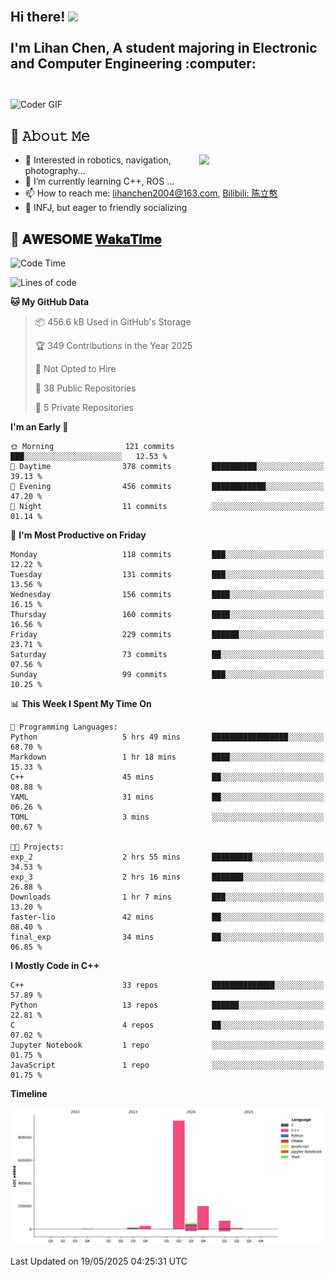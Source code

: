 <h2 align="left">
 <abc>
  <br>Hi there! <img src="https://user-images.githubusercontent.com/42378118/110234147-e3259600-7f4e-11eb-95be-0c4047144dea.gif" width="30"><br>
  <br> I'm Lihan Chen, A student majoring in Electronic and Computer Engineering :computer:<br>
  <br>
 </abc>
</h2>

<img align="center" src="https://media.giphy.com/media/SWoSkN6DxTszqIKEqv/giphy.gif" alt="Coder GIF" width="500">

## :book: 𝙰𝚋𝚘𝚞𝚝 𝙼𝚎

<img align="right" width="40%" src="https://github-readme-stats.vercel.app/api?username=LihanChen2004&show_icons=true&icon_color=CE1D2D&text_color=718096&bg_color=ffffff&hide_title=true" />

- 🌟 Interested in robotics, navigation, photography...
- 🌱 I’m currently learning C++, ROS ... 
- 📫 How to reach me: lihanchen2004@163.com, [Bilibili: 陈立憨](https://space.bilibili.com/170786212)
- 👯 INFJ, but eager to friendly socializing

## 📜 𝐀𝐖𝐄𝐒𝐎𝐌𝐄 [𝐖𝐚𝐤𝐚𝐓𝐢𝐦𝐞](https://github.com/anmol098/waka-readme-stats)

<!--START_SECTION:waka-->
![Code Time](http://img.shields.io/badge/Code%20Time-1%2C095%20hrs%202%20mins-blue)

![Lines of code](https://img.shields.io/badge/From%20Hello%20World%20I%27ve%20Written-1.3%20million%20lines%20of%20code-blue)

**🐱 My GitHub Data** 

> 📦 456.6 kB Used in GitHub's Storage 
 > 
> 🏆 349 Contributions in the Year 2025
 > 
> 🚫 Not Opted to Hire
 > 
> 📜 38 Public Repositories 
 > 
> 🔑 5 Private Repositories 
 > 
**I'm an Early 🐤** 

```text
🌞 Morning                121 commits         ███░░░░░░░░░░░░░░░░░░░░░░   12.53 % 
🌆 Daytime                378 commits         ██████████░░░░░░░░░░░░░░░   39.13 % 
🌃 Evening                456 commits         ████████████░░░░░░░░░░░░░   47.20 % 
🌙 Night                  11 commits          ░░░░░░░░░░░░░░░░░░░░░░░░░   01.14 % 
```
📅 **I'm Most Productive on Friday** 

```text
Monday                   118 commits         ███░░░░░░░░░░░░░░░░░░░░░░   12.22 % 
Tuesday                  131 commits         ███░░░░░░░░░░░░░░░░░░░░░░   13.56 % 
Wednesday                156 commits         ████░░░░░░░░░░░░░░░░░░░░░   16.15 % 
Thursday                 160 commits         ████░░░░░░░░░░░░░░░░░░░░░   16.56 % 
Friday                   229 commits         ██████░░░░░░░░░░░░░░░░░░░   23.71 % 
Saturday                 73 commits          ██░░░░░░░░░░░░░░░░░░░░░░░   07.56 % 
Sunday                   99 commits          ███░░░░░░░░░░░░░░░░░░░░░░   10.25 % 
```


📊 **This Week I Spent My Time On** 

```text
💬 Programming Languages: 
Python                   5 hrs 49 mins       █████████████████░░░░░░░░   68.70 % 
Markdown                 1 hr 18 mins        ████░░░░░░░░░░░░░░░░░░░░░   15.33 % 
C++                      45 mins             ██░░░░░░░░░░░░░░░░░░░░░░░   08.88 % 
YAML                     31 mins             ██░░░░░░░░░░░░░░░░░░░░░░░   06.26 % 
TOML                     3 mins              ░░░░░░░░░░░░░░░░░░░░░░░░░   00.67 % 

🐱‍💻 Projects: 
exp_2                    2 hrs 55 mins       █████████░░░░░░░░░░░░░░░░   34.53 % 
exp_3                    2 hrs 16 mins       ███████░░░░░░░░░░░░░░░░░░   26.88 % 
Downloads                1 hr 7 mins         ███░░░░░░░░░░░░░░░░░░░░░░   13.20 % 
faster-lio               42 mins             ██░░░░░░░░░░░░░░░░░░░░░░░   08.40 % 
final_exp                34 mins             ██░░░░░░░░░░░░░░░░░░░░░░░   06.85 % 
```

**I Mostly Code in C++** 

```text
C++                      33 repos            ██████████████░░░░░░░░░░░   57.89 % 
Python                   13 repos            ██████░░░░░░░░░░░░░░░░░░░   22.81 % 
C                        4 repos             ██░░░░░░░░░░░░░░░░░░░░░░░   07.02 % 
Jupyter Notebook         1 repo              ░░░░░░░░░░░░░░░░░░░░░░░░░   01.75 % 
JavaScript               1 repo              ░░░░░░░░░░░░░░░░░░░░░░░░░   01.75 % 
```



**Timeline**

![Lines of Code chart](https://raw.githubusercontent.com/LihanChen2004/LihanChen2004/main/assets/bar_graph.png)


 Last Updated on 19/05/2025 04:25:31 UTC
<!--END_SECTION:waka-->

<!--
**LihanChen2004/LihanChen2004** is a ✨ _special_ ✨ repository because its `README.md` (this file) appears on your GitHub profile.

Here are some ideas to get you started:

- 🔭 I’m currently working on ...
- 🌱 I’m currently learning ...
- 👯 I’m looking to collaborate on ...
- 🤔 I’m looking for help with ...
- 💬 Ask me about ...
- 📫 How to reach me: ...
- 😄 Pronouns: ...
- ⚡ Fun fact: ...
-->

